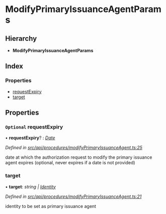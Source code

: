 # ModifyPrimaryIssuanceAgentParams

## Hierarchy

* **ModifyPrimaryIssuanceAgentParams**

## Index

### Properties

* [requestExpiry](modifyprimaryissuanceagentparams.md#optional-requestexpiry)
* [target](modifyprimaryissuanceagentparams.md#target)

## Properties

### `Optional` requestExpiry

• **requestExpiry**? : [_Date_](../enums/transactionargumenttype.md#date)

_Defined in_ [_src/api/procedures/modifyPrimaryIssuanceAgent.ts:25_](https://github.com/PolymathNetwork/polymesh-sdk/blob/959efb76/src/api/procedures/modifyPrimaryIssuanceAgent.ts#L25)

date at which the authorization request to modify the primary issuance agent expires \(optional, never expires if a date is not provided\)

### target

• **target**: _string \|_ [_Identity_](../classes/identity.md)

_Defined in_ [_src/api/procedures/modifyPrimaryIssuanceAgent.ts:21_](https://github.com/PolymathNetwork/polymesh-sdk/blob/959efb76/src/api/procedures/modifyPrimaryIssuanceAgent.ts#L21)

identity to be set as primary issuance agent

